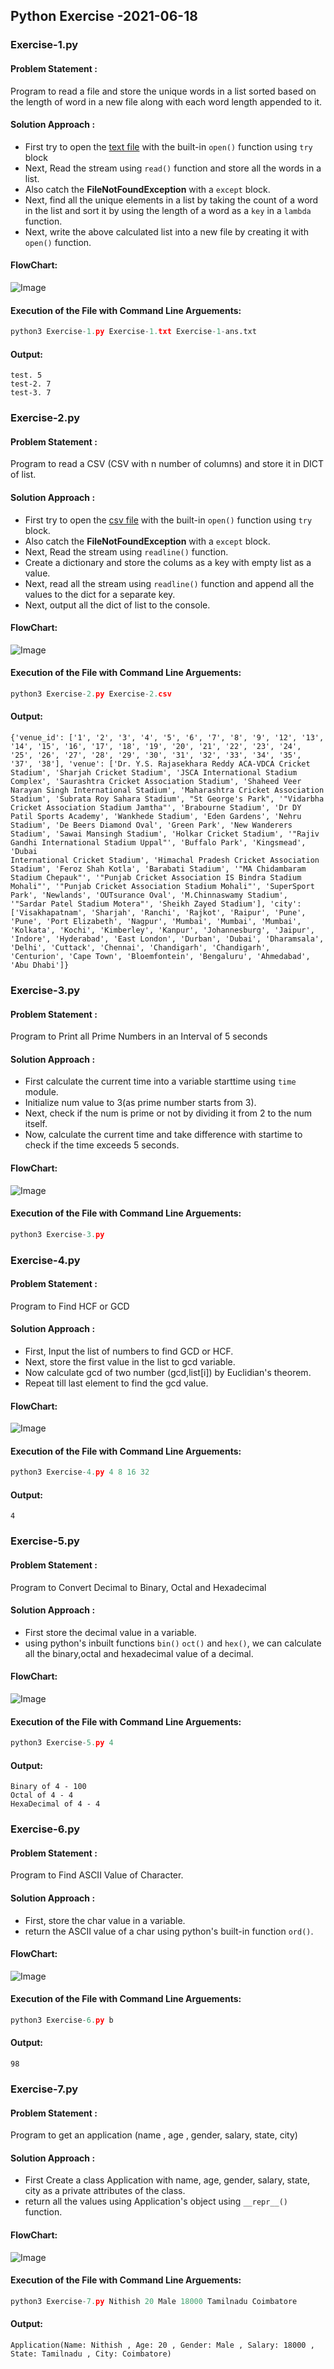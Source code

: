 ## Python Exercise -2021-06-18

### Exercise-1.py
#### Problem Statement :
   Program to read a file and store the unique words in a list sorted based on the length of word in a new file along with each word length appended to it.
#### Solution Approach :
  - First try to open the [text file](https://github.com/ADF-Nithish/Training/blob/master/Python%20Exercises%20-%202021-06-18/Exercise-1/Exercise-1.txt) with the built-in ```open()``` function using ```try``` block
  - Next, Read the stream using ```read()``` function and store all the words in a list.
  - Also catch the **FileNotFoundException** with a ```except``` block.
  - Next, find all the unique elements in a list by taking the count of a word in the list and sort it by using the length of a word as a ```key``` in a ```lambda``` function.
  - Next, write the above calculated list into a new file by creating it with ```open()``` function.
#### FlowChart: 
  ![Image](https://github.com/ADF-Nithish/Training/blob/master/Python%20Exercises%20-%202021-06-18/Exercise-1/Exercise-1-Flowchart.png)
#### Execution of the File with Command Line Arguements:
```python
python3 Exercise-1.py Exercise-1.txt Exercise-1-ans.txt
```
#### Output:
```
test. 5
test-2. 7
test-3. 7
```


### Exercise-2.py
#### Problem Statement :
   Program to read a CSV (CSV with n number of columns) and store it in DICT of list.
#### Solution Approach :
  - First try to open the [csv file](https://github.com/ADF-Nithish/Training/blob/master/Python%20Exercises%20-%202021-06-18/Exercise-2/Exercise-2.csv) with the built-in ```open()``` function using ```try``` block.
  - Also catch the **FileNotFoundException** with a ```except``` block.
  - Next, Read the stream using ```readline()``` function.
  - Create a dictionary and store the colums as a key with empty list as a value.
  - Next, read all the stream using ```readline()``` function and append all the values to the dict for a separate key.
  - Next, output all the dict of list to the console.
#### FlowChart: 
  ![Image](https://github.com/ADF-Nithish/Training/blob/master/Python%20Exercises%20-%202021-06-18/Exercise-2/Exercise-2-Flowchart.png)
#### Execution of the File with Command Line Arguements:
```python
python3 Exercise-2.py Exercise-2.csv
```
#### Output:
```
{'venue_id': ['1', '2', '3', '4', '5', '6', '7', '8', '9', '12', '13', '14', '15', '16', '17', '18', '19', '20', '21', '22', '23', '24', '25', '26', '27', '28', '29', '30', '31', '32', '33', '34', '35', '37', '38'], 'venue': ['Dr. Y.S. Rajasekhara Reddy ACA-VDCA Cricket Stadium', 'Sharjah Cricket Stadium', 'JSCA International Stadium Complex', 'Saurashtra Cricket Association Stadium', 'Shaheed Veer Narayan Singh International Stadium', 'Maharashtra Cricket Association Stadium', 'Subrata Roy Sahara Stadium', "St George's Park", '"Vidarbha 
Cricket Association Stadium Jamtha"', 'Brabourne Stadium', 'Dr DY Patil Sports Academy', 'Wankhede Stadium', 'Eden Gardens', 'Nehru Stadium', 'De Beers Diamond Oval', 'Green Park', 'New Wanderers Stadium', 'Sawai Mansingh Stadium', 'Holkar Cricket Stadium', '"Rajiv Gandhi International Stadium Uppal"', 'Buffalo Park', 'Kingsmead', 'Dubai 
International Cricket Stadium', 'Himachal Pradesh Cricket Association Stadium', 'Feroz Shah Kotla', 'Barabati Stadium', '"MA Chidambaram Stadium Chepauk"', '"Punjab Cricket Association IS Bindra Stadium  
Mohali"', '"Punjab Cricket Association Stadium Mohali"', 'SuperSport Park', 'Newlands', 'OUTsurance Oval', 'M.Chinnaswamy Stadium', '"Sardar Patel Stadium Motera"', 'Sheikh Zayed Stadium'], 'city': ['Visakhapatnam', 'Sharjah', 'Ranchi', 'Rajkot', 'Raipur', 'Pune', 'Pune', 'Port Elizabeth', 'Nagpur', 'Mumbai', 'Mumbai', 'Mumbai', 'Kolkata', 'Kochi', 'Kimberley', 'Kanpur', 'Johannesburg', 'Jaipur', 'Indore', 'Hyderabad', 'East London', 'Durban', 'Dubai', 'Dharamsala', 'Delhi', 'Cuttack', 'Chennai', 'Chandigarh', 'Chandigarh', 'Centurion', 'Cape Town', 'Bloemfontein', 'Bengaluru', 'Ahmedabad', 'Abu Dhabi']} 
```


### Exercise-3.py
#### Problem Statement :
   Program to Print all Prime Numbers in an Interval of 5 seconds
#### Solution Approach :
  - First calculate the current time into a variable starttime using ```time``` module.
  - Initialize num value to 3(as prime number starts from 3).
  - Next, check if the num is prime or not by dividing it from 2 to the num itself.
  - Now, calculate the current time and take difference with startime to check if the time exceeds 5 seconds.
#### FlowChart: 
  ![Image](https://github.com/ADF-Nithish/Training/blob/master/Python%20Exercises%20-%202021-06-18/Exercise-3/Exercise-3-Flowchart.png)
#### Execution of the File with Command Line Arguements:
```python
python3 Exercise-3.py
```


### Exercise-4.py
#### Problem Statement :
   Program to Find HCF or GCD
#### Solution Approach :
  - First, Input the list of numbers to find GCD or HCF.
  - Next, store the first value in the list to gcd variable.
  - Now calculate gcd of two number (gcd,list[i]) by Euclidian's theorem.
  - Repeat till last element to find the gcd value.
#### FlowChart: 
  ![Image](https://github.com/ADF-Nithish/Training/blob/master/Python%20Exercises%20-%202021-06-18/Exercise-4/Exercise-4-Flowchart.png)
#### Execution of the File with Command Line Arguements:
```python
python3 Exercise-4.py 4 8 16 32
```
#### Output:
```
4
```


### Exercise-5.py
#### Problem Statement :
   Program to Convert Decimal to Binary, Octal and Hexadecimal
#### Solution Approach :
  - First store the decimal value in a variable.
  - using python's inbuilt functions ```bin()``` ```oct()``` and ```hex()```, we can calculate all the binary,octal and hexadecimal value of a decimal.
#### FlowChart: 
  ![Image](https://github.com/ADF-Nithish/Training/blob/master/Python%20Exercises%20-%202021-06-18/Exercise-5/Exercise-5-Flowchart.png)
#### Execution of the File with Command Line Arguements:
```python
python3 Exercise-5.py 4
```
#### Output:
```
Binary of 4 - 100
Octal of 4 - 4
HexaDecimal of 4 - 4
```


### Exercise-6.py
#### Problem Statement :
   Program to Find ASCII Value of Character.
#### Solution Approach :
  - First, store the char value in a variable.
  - return the ASCII value of a char using python's built-in function ```ord()```.
#### FlowChart: 
  ![Image](https://github.com/ADF-Nithish/Training/blob/master/Python%20Exercises%20-%202021-06-18/Exercise-6/Exercise-6-Flowchart.png)
#### Execution of the File with Command Line Arguements:
```python
python3 Exercise-6.py b
```
#### Output:
```
98
```


### Exercise-7.py
#### Problem Statement :
  Program to get an application (name , age , gender, salary, state, city)
#### Solution Approach :
  - First Create a class Application with name, age, gender, salary, state, city as a private attributes of the class.
  - return all the values using Application's object using ```__repr__()``` function.
#### FlowChart: 
  ![Image](https://github.com/ADF-Nithish/Training/blob/master/Python%20Exercises%20-%202021-06-18/Exercise-7/Exercise-7-Flowchart.png)
#### Execution of the File with Command Line Arguements:
```python
python3 Exercise-7.py Nithish 20 Male 18000 Tamilnadu Coimbatore
```
#### Output:
```
Application(Name: Nithish , Age: 20 , Gender: Male , Salary: 18000 , State: Tamilnadu , City: Coimbatore)
```
